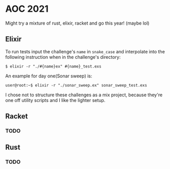 # AOC 2021
Might try a mixture of rust, elixir, racket and go this year!
(maybe lol)

## Elixir

To run tests input the challenge's `name` in `snake_case` and interpolate into the following instruction when in the challenge's directory:

`$ elixir -r "./#{name}ex" #{name}_test.exs`

An example for day one(Sonar sweep) is:

`user@root:~$ elixir -r "./sonar_sweep.ex" sonar_sweep_test.exs`

I chose not to structure these challenges as a mix project, because they're one off utility scripts and I like the lighter setup.

## Racket
### TODO

## Rust
### TODO

